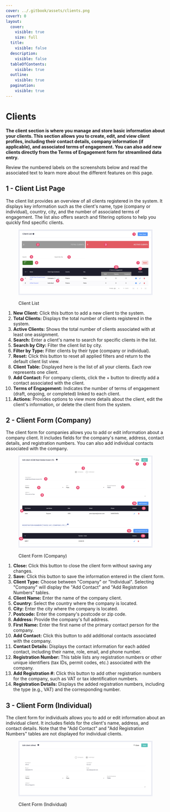 ```yaml
---
cover: ../.gitbook/assets/clients.png
coverY: 0
layout:
  cover:
    visible: true
    size: full
  title:
    visible: false
  description:
    visible: false
  tableOfContents:
    visible: true
  outline:
    visible: true
  pagination:
    visible: true
---
```


# Clients

**The client section is where you manage and store basic information about your clients. This section allows you to create, edit, and view client profiles, including their contact details, company information (if applicable), and associated terms of engagement. You can also add new clients directly from the Terms of Engagement form for streamlined data entry.**

Review the numbered labels on the screenshots below and read the associated text to learn more about the different features on this page.

## 1 - Client List Page

The client list provides an overview of all clients registered in the system. It displays key information such as the client's name, type (company or individual), country, city, and the number of associated terms of engagement. The list also offers search and filtering options to help you quickly find specific clients.

<figure><img src="../.gitbook/assets/Client List" alt=""><figcaption><p>Client List</p></figcaption></figure>

1. **New Client:** Click this button to add a new client to the system.
2. **Total Clients:** Displays the total number of clients registered in the system.
3. **Active Clients:** Shows the total number of clients associated with at least one assignment.
4. **Search:** Enter a client's name to search for specific clients in the list.
5. **Search by City:** Filter the client list by city.
6. **Filter by Type:** Filter clients by their type (company or individual).
7. **Reset:** Click this button to reset all applied filters and return to the default client list view.
8. **Client Table:** Displayed here is the list of all your clients. Each row represents one client.
9. **Add Contact:** For company clients, click the + button to directly add a contact associated with the client.
10. **Terms of Engagement:** Indicates the number of terms of engagement (draft, ongoing, or completed) linked to each client.
11. **Actions:** Provides options to view more details about the client, edit the client's information, or delete the client from the system.

## 2 - Client Form (Company)

The client form for companies allows you to add or edit information about a company client. It includes fields for the company's name, address, contact details, and registration numbers. You can also add individual contacts associated with the company.

<figure><img src="../.gitbook/assets/Client Form (Company)" alt=""><figcaption><p>Client Form (Company)</p></figcaption></figure>

1. **Close:** Click this button to close the client form without saving any changes.
2. **Save:** Click this button to save the information entered in the client form.
3. **Client Type:** Choose between "Company" or "Individual". Selecting "Company" will display the "Add Contact" and "Add Registration Numbers" tables.
4. **Client Name:** Enter the name of the company client.
5. **Country:** Select the country where the company is located.
6. **City:** Enter the city where the company is located.
7. **Postcode:** Enter the company's postcode or zip code.
8. **Address:** Provide the company's full address.
9. **First Name:** Enter the first name of the primary contact person for the company.
10. **Add Contact:** Click this button to add additional contacts associated with the company.
11. **Contact Details:** Displays the contact information for each added contact, including their name, role, email, and phone number.
12. **Registration Number:** This table lists any registration numbers or other unique identifiers (tax IDs, permit codes, etc.) associated with the company.
13. **Add Registration #:** Click this button to add other registration numbers for the company, such as VAT or tax identification numbers.
14. **Registration Details:** Displays the added registration numbers, including the type (e.g., VAT) and the corresponding number.

## 3 - Client Form (Individual)

The client form for individuals allows you to add or edit information about an individual client. It includes fields for the client's name, address, and contact details. Note that the "Add Contact" and "Add Registration Numbers" tables are not displayed for individual clients.

<figure><img src="../.gitbook/assets/Client Form (Individual)" alt=""><figcaption><p>Client Form (Individual)</p></figcaption></figure>
